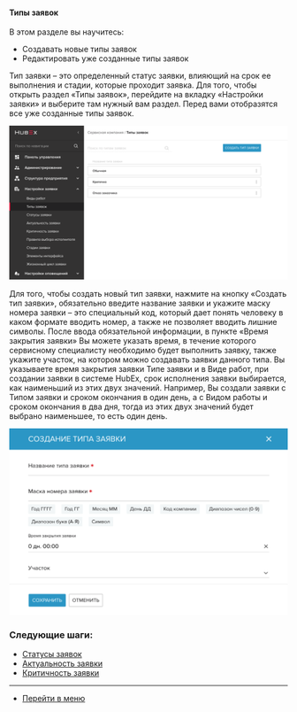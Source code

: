 #### Типы заявок
В этом разделе вы научитесь:
- Создавать новые типы заявок
- Редактировать уже созданные типы заявок

Тип заявки – это определенный статус заявки, влияющий на срок ее выполнения и стадии, которые проходит заявка. Для того, чтобы открыть раздел «Типы заявок», перейдите на вкладку «Настройки заявки» и выберите там нужный вам раздел. Перед  вами отобразятся все уже созданные типы заявок.

![tick1](/attachments/images/FAQ/ADMIN/TicketType/tick1.png)

Для того, чтобы создать новый тип заявки, нажмите на кнопку «Создать тип заявки», обязательно введите название заявки и укажите маску номера заявки – это специальный код, который дает понять человеку в каком формате вводить номер, а также не позволяет вводить лишние символы. После ввода обязательной информации, в пункте «Время закрытия заявки» Вы можете указать время, в течение которого сервисному специалисту необходимо будет выполнить заявку, также укажите участок, на котором можно создавать заявки данного типа.  Вы указываете время закрытия заявки Типе заявки и в Виде работ, при создании заявки в системе HubEx, срок исполнения заявки выбирается, как наименьший из этих двух значений. Например, Вы создали заявки с Типом заявки и сроком окончания в один день, а с Видом работы и сроком окончания в два дня, тогда из этих двух значений будет выбрано наименьшее, то есть один день.

![tick2](/attachments/images/FAQ/ADMIN/TicketType/tick2.png)



### Следующие шаги:
- [Статусы заявок](./StatusType.md)
- [Актуальность заявки](./Actuality.md)
- [Критичность заявки](./Criticality.md)


____
- [Перейти в меню](http://wiki.hubex.ru)
